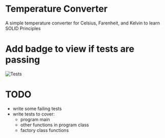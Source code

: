 # Temperature Converter 
A simple temperature converter for Celsius, Farenheit, and Kelvin to learn SOLID Principles

# Add badge to view if tests are passing
![Tests](https://github.com/Adstefnum/temp-conv-csharp/actions/workflows/tests.yml/badge.svg)

# TODO
- write some failing tests
- write tests to cover:
    - program main
    - other functions in program class
    - factory class functions
